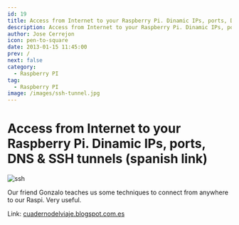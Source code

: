 ```yaml
---
id: 19
title: Access from Internet to your Raspberry Pi. Dinamic IPs, ports, DNS & SSH tunnels (spanish link)
description: Access from Internet to your Raspberry Pi. Dinamic IPs, ports, DNS & SSH tunnels (spanish link)
author: Jose Cerrejon
icon: pen-to-square
date: 2013-01-15 11:45:00
prev: /
next: false
category:
  - Raspberry PI
tag:
  - Raspberry PI
image: /images/ssh-tunnel.jpg
---
```


# Access from Internet to your Raspberry Pi. Dinamic IPs, ports, DNS & SSH tunnels (spanish link)

![ssh](/images/ssh-tunnel.jpg)

Our friend Gonzalo teaches us some techniques to connect from anywhere to our Raspi. Very useful.

Link: [cuadernodelviaje.blogspot.com.es](http://cuadernodelviaje.blogspot.com.es/2013/01/acceder-desde-internet-tu-raspberry-pi.html)